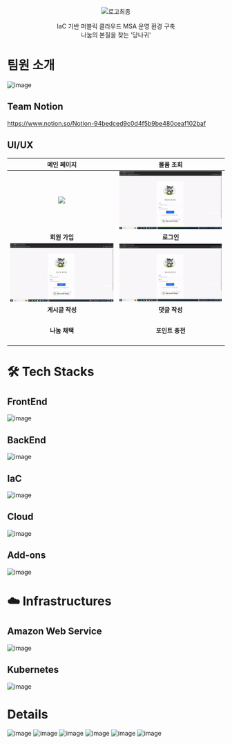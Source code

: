 <div align="center">

 ![로고최종](https://github.com/SSG-Donkey/.github/assets/50051891/b1b7f652-32ba-410c-832d-651a130c68dc)

  IaC 기반 퍼블릭 클라우드 MSA 운영 환경 구축<br>
  나눔의 본질을 찾는 '당나귀'
</div>


# 팀원 소개

![image](https://github.com/SSG-Donkey/.github/assets/50051891/b6b4301d-702d-47a0-be25-5277fd93d1a8)

## Team Notion
https://www.notion.so/Notion-94bedced9c0d4f5b9be480ceaf102baf



## UI/UX
| 메인 페이지 | 물품 조회 |
|:------------:|:------------:|
| <img src="https://github.com/SSG-Donkey/k8s-manifest-repo/assets/50051891/14d63cba-8648-44d2-9be3-7a0a6f60ee2c"  /> | <img src="https://github.com/namjyung/gif/blob/main/login.gif?raw=true" > |
| **회원 가입** | **로그인** |
| <img src="https://github.com/namjyung/gif/blob/main/login.gif?raw=true"  /> | <img src="https://github.com/namjyung/gif/blob/main/login.gif?raw=true" > | 
| **게시글 작성** | **댓글 작성** |
| <img src=""  /> | <img src=""  /> | 
| **나눔 채택** | **포인트 충전** |
| <img src="" /> | <img src=""  /> | 


# 🛠 Tech Stacks
## FrontEnd
![image](https://github.com/SSG-Donkey/.github/assets/50051891/b74d5316-1a12-43a1-ae88-f4000f3aa270)


## BackEnd
![image](https://github.com/SSG-Donkey/.github/assets/50051891/cab77371-f3cd-4a5b-b685-21965da0f5ef)

## IaC
![image](https://github.com/SSG-Donkey/.github/assets/50051891/a85174d0-a96c-4574-a3e3-98e9a79ed37f)

## Cloud
![image](https://github.com/SSG-Donkey/.github/assets/50051891/2e51a711-d9a5-475b-84f1-bd603c783d1d)


## Add-ons
![image](https://github.com/SSG-Donkey/.github/assets/50051891/0256d493-82a5-4cbd-9f48-cc4f09258f17)


# ☁️ Infrastructures
## Amazon Web Service
![image](https://github.com/SSG-Donkey/.github/assets/50051891/8a6901db-5a35-4abd-8f52-39694694bc09)

## Kubernetes
![image](https://github.com/SSG-Donkey/.github/assets/50051891/f1de2c74-5367-4e78-abf6-0ca2cf99a04d)


# Details
![image](https://github.com/SSG-Donkey/.github/assets/50051891/b13282aa-db38-4fc6-83c2-f03637eb7114)
![image](https://github.com/SSG-Donkey/.github/assets/50051891/f982c427-42be-4d84-83bf-741b3187d756)
![image](https://github.com/SSG-Donkey/.github/assets/50051891/91af12cb-12ad-46be-84f0-d9c2ee34b8fa)
![image](https://github.com/SSG-Donkey/.github/assets/50051891/78ebf73e-ee2c-4a16-ab24-a685876cf3a2)
![image](https://github.com/SSG-Donkey/.github/assets/50051891/f558e3f3-ad17-443a-89fc-547a26e6de71)
![image](https://github.com/SSG-Donkey/.github/assets/50051891/e7d866a3-a378-4cf2-bc2b-cc2a8d505d5a)


